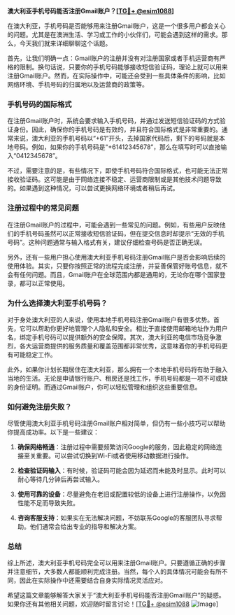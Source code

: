 **澳大利亚手机号码能否注册Gmail账户？[[TG💪+ @esim1088](https://t.me/s/esim1088)]**

在澳大利亚，手机号码是否能够用来注册Gmail账户，这是一个很多用户都会关心的问题。尤其是在澳洲生活、学习或工作的小伙伴们，可能会遇到这样的需求。那么，今天我们就来详细聊聊这个话题。

首先，让我们明确一点：Gmail账户的注册并没有对注册国家或者手机运营商有严格的限制。换句话说，只要你的手机号码能够接收短信验证码，理论上就可以用来注册Gmail账户。然而，在实际操作中，可能还会受到一些具体条件的影响，比如网络环境、手机号码的归属地以及运营商的政策等。

### **手机号码的国际格式**

在注册Gmail账户时，系统会要求输入手机号码，并通过发送短信验证码的方式验证身份。因此，确保你的手机号码是有效的，并且符合国际格式是非常重要的。通常来说，澳大利亚的手机号码以“+61”开头，去掉国家代码后，剩下的号码就是本地号码。例如，如果你的手机号码是“+61412345678”，那么在填写时可以直接输入“0412345678”。

不过，需要注意的是，有些情况下，即使手机号码符合国际格式，也可能无法正常接收验证码。这可能是由于网络连接不稳定、运营商限制或是其他技术问题导致的。如果遇到这种情况，可以尝试更换网络环境或者稍后再试。

### **注册过程中的常见问题**

在注册Gmail账户的过程中，可能会遇到一些常见的问题。例如，有些用户反映他们的手机号码虽然可以正常接收短信验证码，但在提交信息时却提示“无效的手机号码”。这种问题通常与输入格式有关，建议仔细检查号码是否正确无误。

另外，还有一些用户担心使用澳大利亚手机号码注册Gmail账户是否会影响后续的使用体验。其实，只要你按照正常的流程完成注册，并妥善保管好账号信息，就不会有任何问题。而且，Gmail账户在全球范围内都是通用的，无论你在哪个国家登录，都可以正常使用。

### **为什么选择澳大利亚手机号码？**

对于身处澳大利亚的人来说，使用本地手机号码注册Gmail账户有很多优势。首先，它可以帮助你更好地管理个人隐私和安全。相比于直接使用邮箱地址作为用户名，绑定手机号码可以提供额外的安全保障。其次，澳大利亚的电信市场竞争激烈，各大运营商提供的服务质量和覆盖范围都非常优秀，这意味着你的手机号码更有可能稳定工作。

此外，如果你计划长期居住在澳大利亚，那么拥有一个本地手机号码将有助于融入当地的生活。无论是申请银行账户、租房还是找工作，手机号码都是一项不可或缺的身份证明。而通过Gmail账户，你可以轻松管理和组织这些重要信息。

### **如何避免注册失败？**

尽管使用澳大利亚手机号码注册Gmail账户相对简单，但仍有一些小技巧可以帮助你提高成功率。以下是一些建议：

1. **确保网络畅通**：注册过程中需要频繁访问Google的服务，因此稳定的网络连接至关重要。可以尝试切换到Wi-Fi或者使用移动数据进行操作。
   
2. **检查验证码输入**：有时候，验证码可能会因为延迟而未能及时显示。此时可以耐心等待几分钟后再尝试输入。

3. **使用可靠的设备**：尽量避免在老旧或配置较低的设备上进行注册操作，以免因性能不足而导致失败。

4. **咨询客服支持**：如果实在无法解决问题，不妨联系Google的客服团队寻求帮助。他们通常会给出专业的指导和解决方案。

### **总结**

综上所述，澳大利亚手机号码完全可以用来注册Gmail账户。只要遵循正确的步骤并注意细节，大多数人都能顺利完成注册。当然，每个人的具体情况可能会有所不同，因此在实际操作中还需要结合自身实际情况灵活应对。

希望这篇文章能够解答大家关于“澳大利亚手机号码能否注册Gmail账户”的疑惑。如果你还有其他相关问题，欢迎随时留言讨论！[[TG💪+ @esim1088](https://t.me/s/esim1088) ![Image](https://i.postimg.cc/4NQfJmqS/Snipaste-2025-05-13-00-14-12.png)]